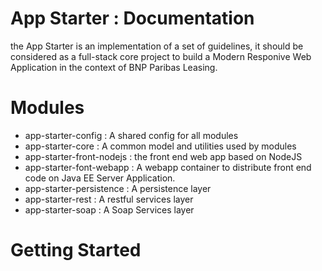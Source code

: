 
App Starter : Documentation
==============================

the App Starter is an implementation of a set of guidelines, it should be considered as a full-stack core project to build a Modern Responive Web Application in the context of BNP Paribas Leasing.

Modules
================

*   app-starter-config :  A shared config for all modules
*   app-starter-core : A common model and utilities used by modules
*	app-starter-front-nodejs : the front end web app based on NodeJS
*	app-starter-font-webapp : A webapp container to distribute front end code on Java EE Server Application.
*	app-starter-persistence : A persistence layer
*	app-starter-rest : A restful services layer
*	app-starter-soap : A Soap Services layer


Getting Started
================

